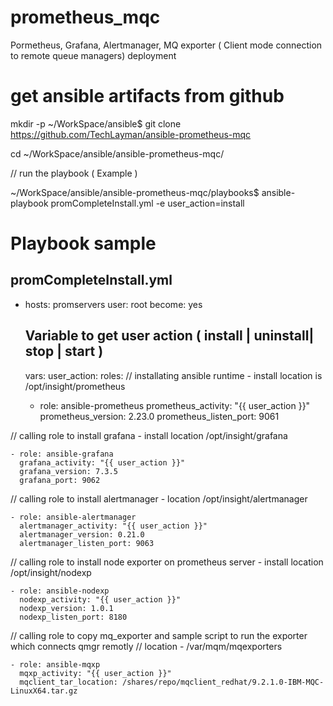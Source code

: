 # prometheus_mqc
Pormetheus, Grafana, Alertmanager, MQ exporter ( Client mode connection to remote queue managers) deployment

# get ansible artifacts from github
mkdir -p ~/WorkSpace/ansible$
git clone https://github.com/TechLayman/ansible-prometheus-mqc

cd ~/WorkSpace/ansible/ansible-prometheus-mqc/

// run the playbook ( Example )

~/WorkSpace/ansible/ansible-prometheus-mqc/playbooks$ ansible-playbook promCompleteInstall.yml -e user_action=install

# Playbook sample

promCompleteInstall.yml 
---
- hosts: promservers
  user: root 
  become: yes
  ## Variable to get user action ( install | uninstall| stop | start )
  vars:
    user_action:
  roles:
// installating ansible runtime - install location is /opt/insight/prometheus

    - role: ansible-prometheus 
      prometheus_activity: "{{ user_action }}"
      prometheus_version: 2.23.0 
      prometheus_listen_port: 9061 
  
// calling role to install grafana - install location /opt/insight/grafana

    - role: ansible-grafana 
      grafana_activity: "{{ user_action }}"
      grafana_version: 7.3.5
      grafana_port: 9062

// calling role to install alertmanager - location /opt/insight/alertmanager

    - role: ansible-alertmanager 
      alertmanager_activity: "{{ user_action }}"
      alertmanager_version: 0.21.0
      alertmanager_listen_port: 9063
      
// calling role to install node exporter on prometheus server - install location /opt/insight/nodexp

    - role: ansible-nodexp 
      nodexp_activity: "{{ user_action }}"
      nodexp_version: 1.0.1
      nodexp_listen_port: 8180
      
// calling role to copy mq_exporter and sample script to run the exporter which connects qmgr remotly
// location - /var/mqm/mqexporters
    
    - role: ansible-mqxp  
      mqxp_activity: "{{ user_action }}"
      mqclient_tar_location: /shares/repo/mqclient_redhat/9.2.1.0-IBM-MQC-LinuxX64.tar.gz


